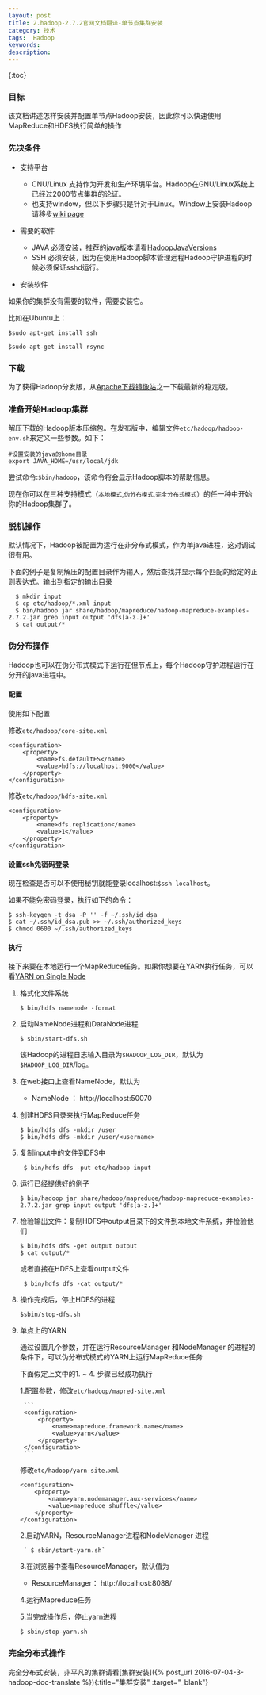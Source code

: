 ```yaml
---
layout: post
title: 2.hadoop-2.7.2官网文档翻译-单节点集群安装
category: 技术
tags:  Hadoop
keywords: 
description: 
---
```


{:toc}

### 目标
	
该文档讲述怎样安装并配置单节点Hadoop安装，因此你可以快速使用MapReduce和HDFS执行简单的操作
	
### 先决条件

- 支持平台
	
	- CNU/Linux 支持作为开发和生产环境平台。Hadoop在GNU/Linux系统上已经过2000节点集群的论证。
	- 也支持window，但以下步骤只是针对于Linux。Window上安装Hadoop请移步[wiki page](http://wiki.apache.org/hadoop/Hadoop2OnWindows)
	
- 需要的软件
	
	- JAVA 必须安装，推荐的java版本请看[HadoopJavaVersions](http://wiki.apache.org/hadoop/HadoopJavaVersions)
	- SSH 必须安装，因为在使用Hadoop脚本管理远程Hadoop守护进程的时候必须保证sshd运行。
	
- 安装软件
	
如果你的集群没有需要的软件，需要安装它。

比如在Ubuntu上：
	

```
$sudo apt-get install ssh

$sudo apt-get install rsync
```

### 下载 

为了获得Hadoop分发版，从[Apache下载镜像站](http://www.apache.org/dyn/closer.cgi/hadoop/common/)之一下载最新的稳定版。

### 准备开始Hadoop集群

解压下载的Hadoop版本压缩包。在发布版中，编辑文件`etc/hadoop/hadoop-env.sh`来定义一些参数。如下：

```
#设置安装的java的home目录
export JAVA_HOME=/usr/local/jdk
```

尝试命令:`$bin/hadoop`，该命令将会显示Hadoop脚本的帮助信息。

现在你可以在三种支持模式（`本地模式`,`伪分布模式`,`完全分布式模式`）的任一种中开始你的Hadoop集群了。

### 脱机操作

默认情况下，Hadoop被配置为运行在非分布式模式，作为单java进程，这对调试很有用。
	
下面的例子是复制解压的配置目录作为输入，然后查找并显示每个匹配的给定的正则表达式。输出到指定的输出目录

```
  $ mkdir input
  $ cp etc/hadoop/*.xml input
  $ bin/hadoop jar share/hadoop/mapreduce/hadoop-mapreduce-examples-2.7.2.jar grep input output 'dfs[a-z.]+'
  $ cat output/*
```

### 伪分布操作
	
Hadoop也可以在伪分布式模式下运行在但节点上，每个Hadoop守护进程运行在分开的java进程中。

#### 配置

使用如下配置

修改`etc/hadoop/core-site.xml`

```
<configuration>
    <property>
        <name>fs.defaultFS</name>
        <value>hdfs://localhost:9000</value>
    </property>
</configuration>
```

修改`etc/hadoop/hdfs-site.xml`

```
<configuration>
    <property>
        <name>dfs.replication</name>
        <value>1</value>
    </property>
</configuration>	
```

#### 设置ssh免密码登录

现在检查是否可以不使用秘钥就能登录localhost:`$ssh localhost`。

如果不能免密码登录，执行如下的命令：

```
$ ssh-keygen -t dsa -P '' -f ~/.ssh/id_dsa
$ cat ~/.ssh/id_dsa.pub >> ~/.ssh/authorized_keys
$ chmod 0600 ~/.ssh/authorized_keys
```

#### 执行

接下来要在本地运行一个MapReduce任务。如果你想要在YARN执行任务，可以看[YARN on Single Node](执行在yarn上的单点)


1. 格式化文件系统 
	
	`$ bin/hdfs namenode -format`


1. 启动NameNode进程和DataNode进程

	`$ sbin/start-dfs.sh`

	该Hadoop的进程日志输入目录为`$HADOOP_LOG_DIR`，默认为`$HADOOP_LOG_DIR`/log。

1. 在web接口上查看NameNode，默认为

	- NameNode ： http://localhost:50070
	
	
1. 创建HDFS目录来执行MapReduce任务

	```
	$ bin/hdfs dfs -mkdir /user
	$ bin/hdfs dfs -mkdir /user/<username>
	```

1. 复制input中的文件到DFS中

	` $ bin/hdfs dfs -put etc/hadoop input`
	

1. 运行已经提供好的例子

	`$ bin/hadoop jar share/hadoop/mapreduce/hadoop-mapreduce-examples-2.7.2.jar grep input output 'dfs[a-z.]+'`
	
	
1. 检验输出文件：复制HDFS中output目录下的文件到本地文件系统，并检验他们

	```
	$ bin/hdfs dfs -get output output
	$ cat output/*
	```
	
	或者直接在HDFS上查看output文件
	
	```
	 $ bin/hdfs dfs -cat output/*
	```
	
1. 操作完成后，停止HDFS的进程

	`$sbin/stop-dfs.sh`
	

1. 单点上的YARN

	通过设置几个参数，并在运行ResourceManager 和NodeManager 的进程的条件下，可以伪分布式模式的YARN上运行MapReduce任务

 	下面假定上文中的1. ~ 4. 步骤已经成功执行
 	
 	1.配置参数，修改`etc/hadoop/mapred-site.xml`
 	
		```
		<configuration>
		    <property>
		        <name>mapreduce.framework.name</name>
		        <value>yarn</value>
		    </property>
		</configuration>
		```
	

	修改`etc/hadoop/yarn-site.xml`
	
	```
	<configuration>
	    <property>
	        <name>yarn.nodemanager.aux-services</name>
	        <value>mapreduce_shuffle</value>
	    </property>
	</configuration>
	```

	2.启动YARN，ResourceManager进程和NodeManager 进程
	
		` $ sbin/start-yarn.sh`
 	
 	3.在浏览器中查看ResourceManager，默认值为


	- ResourceManager： http://localhost:8088/
	
	4.运行Mapreduce任务
	
	5.当完成操作后，停止yarn进程
	
	`$ sbin/stop-yarn.sh`
	
### 完全分布式操作

完全分布式安装，非平凡的集群请看[集群安装]({% post_url 2016-07-04-3-hadoop-doc-translate %}){:title="集群安装"  :target="_blank"}
